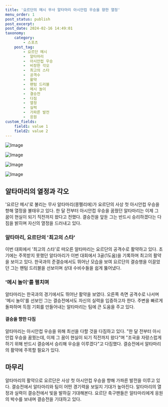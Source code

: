 ```yaml
---
title: '요르단의 메시 무사 알타마리 아시안컵 우승을 향한 열정'
menu_order: 1
post_status: publish
post_excerpt: 
post_date: 2024-02-16 14:49:01
taxonomy:
    category:
        - 스포츠
    post_tag:
        - 요르단 메시
        -  알타마리
        -  아시안컵 우승
        -  비장한 각오
        -  최고의 스타
        -  공격수
        -  활약
        -  팬텀 드리블
        -  메시 놀이
        -  결승전
        -  다짐
        -  열정
        -  실력
        -  가파른 발전
        -  응원
custom_fields:
    field1: value 1
    field2: value 2
---
```


![Image](https://imgnews.pstatic.net/image/216/2024/02/10/0000130578_001_20240210130701243.jpg?type=w647)

![Image](https://imgnews.pstatic.net/image/216/2024/02/10/0000130578_002_20240210130701283.jpg?type=w647)

![Image](https://imgnews.pstatic.net/image/216/2024/02/10/0000130578_003_20240210130701315.jpg?type=w647)

![Image](https://imgnews.pstatic.net/image/216/2024/02/10/0000130578_004_20240210130701341.jpg?type=w647)

## 알타마리의 열정과 각오
'요르단 메시'로 불리는 무사 알타마리(몽펠리에)가 요르단의 사상 첫 아시안컵 우승을 향해 열정을 불태우고 있다. 한 달 전부터 아시안컵 우승을 꿈꿨던 알타마리는 이제 그 꿈이 현실이 되기 직전까지 왔다고 전했다. 결승전을 앞둔 그는 반드시 승리하겠다는 다짐을 밝히며 자신의 열정을 드러내고 있다.
### 알타마리, 요르단의 '최고의 스타'
이번 대회에서 '최고의 스타'로 떠오른 알타마리는 요르단의 공격수로 활약하고 있다. 초기에는 주목받지 못했던 알타마리가 이번 대회에서 3골(1도움)을 기록하며 최고의 활약을 보이고 있다. 한국과의 준결승에서도 뛰어난 모습을 보여 요르단의 결승행을 이끌었던 그는 팬텀 드리블을 선보이며 상대 수비수들을 쉽게 뚫어냈다.
### '메시 놀이'를 펼치며
알타마리는 한국과의 경기에서도 뛰어난 활약을 보였다. 오른쪽 측면 공격수로 나서며 '메시 놀이'를 선보인 그는 결승전에서도 자신의 실력을 입증하고자 한다. 주변을 빠르게 돌파하며 득점 기회를 만들어내는 알타마리는 팀에 큰 도움을 주고 있다.
#### 결승을 향한 다짐
알타마리는 아시안컵 우승을 위해 최선을 다할 것을 다짐하고 있다. "한 달 전부터 아시안컵 우승을 꿈꿨는데, 이제 그 꿈이 현실이 되기 직전까지 왔다"며 "조국을 자랑스럽게 하기 위해 반드시 결승에서 승리해 우승을 이루겠다"고 다짐했다. 결승전에서 알타마리의 활약에 주목할 필요가 있다.
## 마무리
알타마리의 활약으로 요르단은 사상 첫 아시안컵 우승을 향해 가파른 발전을 이루고 있다. 결승전에서 알타마리와 팀이 어떤 경기력을 보일지 기대가 높아진다. 알타마리의 열정과 실력이 결승전에서 빛을 발하길 기대해본다. 요르단 축구팬들은 알타마리에게 응원의 박수를 보내며 결승전을 기대하고 있다.
